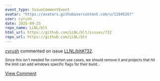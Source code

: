 ```yaml
---
event_type: IssueCommentEvent
avatar: "https://avatars.githubusercontent.com/u/1194526?"
user: cyrush
date: 2025-09-25
repo_name: LLNL/blt
html_url: https://github.com/LLNL/blt/issues/732
repo_url: https://github.com/LLNL/blt
---
```


<a href='https://github.com/cyrush' target='_blank'>cyrush</a> commented on issue <a href='https://github.com/LLNL/blt/issues/732' target='_blank'>LLNL/blt#732</a>.

<small>Since this isn't needed for common use cases, we should remove it and projects that hit the limit can add windows specific flags for their build...</small>

<a href='https://github.com/LLNL/blt/issues/732' target='_blank'>View Comment</a>